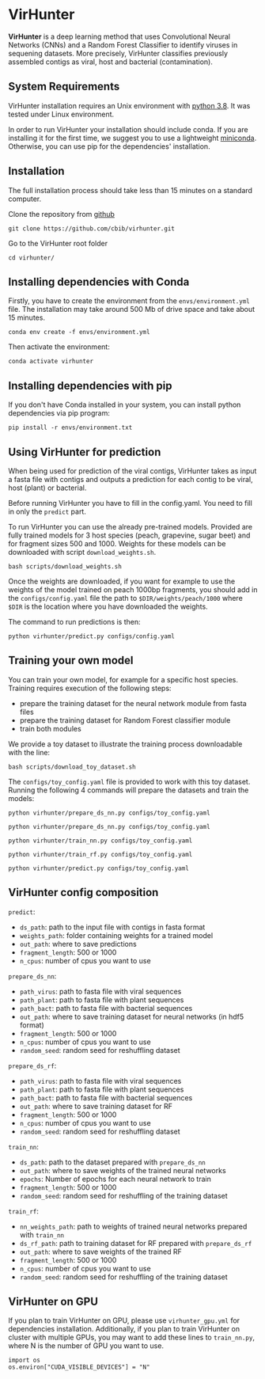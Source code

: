 # VirHunter

**VirHunter** is a deep learning method that uses Convolutional Neural Networks (CNNs) and a Random Forest Classifier to identify viruses in sequening datasets. More precisely, VirHunter classifies previously assembled contigs as viral, host and bacterial (contamination). 

## System Requirements
VirHunter installation requires an Unix environment with [python 3.8](http://www.python.org/). 
It was tested under Linux environment.

In order to run VirHunter your installation should include conda. 
If you are installing it for the first time, we suggest you to use 
a lightweight [miniconda](https://docs.conda.io/en/latest/miniconda.html).
Otherwise, you can use pip for the dependencies' installation.
         
## Installation 

The full installation process should take less than 15 minutes on a standard computer.

Clone the repository from [github](https://github.com/cbib/virhunter)


`git clone https://github.com/cbib/virhunter.git`

Go to the VirHunter root folder

`cd virhunter/`


## Installing dependencies with Conda

Firstly, you have to create the environment from the `envs/environment.yml` file. 
The installation may take around 500 Mb of drive space and take about 15 minutes. 

`conda env create -f envs/environment.yml`

Then activate the environment:

`conda activate virhunter`

## Installing dependencies with pip

If you don't have Conda installed in your system, you can install python dependencies via pip program:

`pip install -r envs/environment.txt`

## Using VirHunter for prediction

When being used for prediction of the viral contigs, 
VirHunter takes as input a fasta file with contigs and outputs a prediction for each contig to be viral, host (plant) or bacterial.

Before running VirHunter you have to fill in the config.yaml. You need to fill in only the `predict` part.

To run VirHunter you can use the already pre-trained models. Provided are fully trained models for 3 host species  (peach, grapevine, sugar beet) and 
for fragment sizes 500 and 1000. Weights for these models can be downloaded with script `download_weights.sh`.

`bash scripts/download_weights.sh`

Once the weights are downloaded, if you want for example to use the weights of the model trained on peach 1000bp fragments, 
you should add in the `configs/config.yaml` file the path to `$DIR/weights/peach/1000` where `$DIR` is the location where you have downloaded the weights.

The command to run predictions is then:

`python virhunter/predict.py configs/config.yaml`

## Training your own model

You can train your own model, for example for a specific host species. Training requires execution of the following steps:
- prepare the training dataset for the neural network module from fasta files
- prepare the training dataset for Random Forest classifier module
- train both modules 

We provide a toy dataset to illustrate the training process downloadable with the line:

`bash scripts/download_toy_dataset.sh`

The `configs/toy_config.yaml` file is provided to work with this toy dataset. 
Running the following 4 commands will prepare the datasets and train the models:

`python virhunter/prepare_ds_nn.py configs/toy_config.yaml`

`python virhunter/prepare_ds_nn.py configs/toy_config.yaml`

`python virhunter/train_nn.py configs/toy_config.yaml`

`python virhunter/train_rf.py configs/toy_config.yaml`

`python virhunter/predict.py configs/toy_config.yaml`

## VirHunter config composition

`predict`:
- `ds_path`: path to the input file with contigs in fasta format
- `weights_path`: folder containing weights for a trained model  
- `out_path`: where to save predictions
- `fragment_length`: 500 or 1000
- `n_cpus`: number of cpus you want to use

`prepare_ds_nn`:
- `path_virus`: path to fasta file with viral sequences
- `path_plant`: path to fasta file with plant sequences 
- `path_bact`: path to fasta file with bacterial sequences 
- `out_path`: where to save training dataset for neural networks (in hdf5 format)
- `fragment_length`: 500 or 1000 
- `n_cpus`: number of cpus you want to use
- `random_seed`: random seed for reshuffling dataset

`prepare_ds_rf`:
- `path_virus`: path to fasta file with viral sequences
- `path_plant`: path to fasta file with plant sequences 
- `path_bact`: path to fasta file with bacterial sequences 
- `out_path`: where to save training dataset for RF
- `fragment_length`: 500 or 1000 
- `n_cpus`: number of cpus you want to use
- `random_seed`: random seed for reshuffling dataset

`train_nn`:
- `ds_path`: path to the dataset prepared with `prepare_ds_nn` 
- `out_path`: where to save weights of the trained neural networks
- `epochs`: Number of epochs for each neural network to train
- `fragment_length`: 500 or 1000
- `random_seed`: random seed for reshuffling of the training dataset

`train_rf`:
- `nn_weights_path`: path to weights of trained neural networks prepared with `train_nn`
- `ds_rf_path`: path to training dataset for RF prepared with `prepare_ds_rf`
- `out_path`: where to save weights of the trained RF 
- `fragment_length`: 500 or 1000 
- `n_cpus`: number of cpus you want to use 
- `random_seed`: random seed for reshuffling of the training dataset

## VirHunter on GPU

If you plan to train VirHunter on GPU, please use `virhunter_gpu.yml` for dependencies installation.
Additionally, if you plan to train VirHunter on cluster with multiple GPUs, you may want to add these lines to `train_nn.py`,
where N is the number of GPU you want to use.

```
import os
os.environ["CUDA_VISIBLE_DEVICES"] = "N"
```
